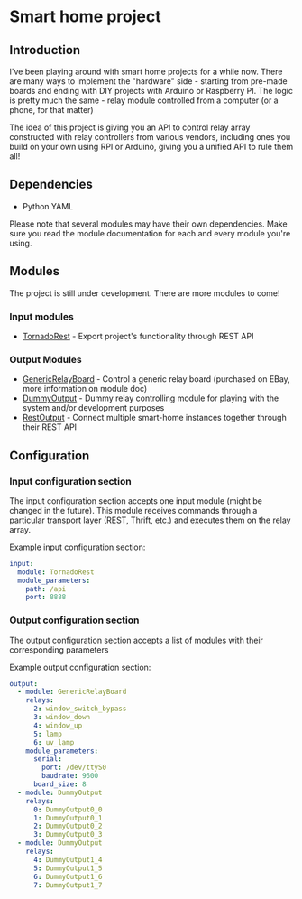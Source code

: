 # Smart home project

## Introduction

I've been playing around with smart home projects for a while now.
There are many ways to implement the "hardware" side - starting from pre-made
boards and ending with DIY projects with Arduino or Raspberry PI.
The logic is pretty much the same - relay module controlled from a computer
(or a phone, for that matter)

The idea of this project is giving you an API to control relay array
constructed with relay controllers from various vendors, including ones you
build on your own using RPI or Arduino, giving you a unified API to rule them
all!

## Dependencies
* Python YAML

Please note that several modules may have their own dependencies.
Make sure you read the module documentation for each and every module you're using.

## Modules

The project is still under development.
There are more modules to come!

### Input modules
* [TornadoRest](doc/input/TornadoRest.md) - Export project's functionality through REST API

### Output Modules
* [GenericRelayBoard](doc/output/GenericRelayBoard.md) - Control a generic relay board (purchased on EBay, more information on module doc)
* [DummyOutput](doc/output/DummyOutput.md) - Dummy relay controlling module for playing with the system and/or development purposes
* [RestOutput](doc/output/RestOutput.md) - Connect multiple smart-home instances together through their REST API

## Configuration

### Input configuration section

The input configuration section accepts one input module (might be changed in
the future). This module receives commands through a particular transport
layer (REST, Thrift, etc.) and executes them on the relay array.

Example input configuration section:
```yaml
input:
  module: TornadoRest
  module_parameters:
    path: /api
    port: 8888
```

### Output configuration section

The output configuration section accepts a list of modules with their corresponding parameters

Example output configuration section:
```yaml
output:
  - module: GenericRelayBoard
    relays:
      2: window_switch_bypass
      3: window_down
      4: window_up
      5: lamp
      6: uv_lamp
    module_parameters:
      serial:
        port: /dev/ttyS0
        baudrate: 9600
      board_size: 8
  - module: DummyOutput
    relays:
      0: DummyOutput0_0
      1: DummyOutput0_1
      2: DummyOutput0_2
      3: DummyOutput0_3
  - module: DummyOutput
    relays:
      4: DummyOutput1_4
      5: DummyOutput1_5
      6: DummyOutput1_6
      7: DummyOutput1_7
```
